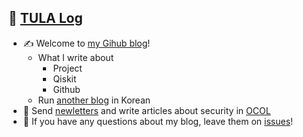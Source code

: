 ## 🏃 [TULA Log](https://tula3and.github.io)

- :writing_hand: Welcome to [my Gihub blog](https://tula3and.github.io/)!
  - What I write about
    - Project
    - Qiskit
    - Github
  - Run [another blog](https://tula3and.tistory.com/) in Korean
- :cookie: Send [newletters](https://www.notion.so/OCOL-a7aa10edd95f42c586b23a5a536b9649) and write articles about security in [OCOL](https://medium.com/ocol)
- 💬 If you have any questions about my blog, leave them on [issues](https://github.com/tula3and/tula3and.github.io/issues)!
